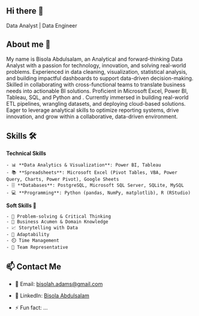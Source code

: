 ## Hi there 👋
Data Analyst | Data Engineer 

## About me 💬
My name is Bisola Abdulsalam, an Analytical and forward-thinking Data Analyst with a passion for technology, innovation, and solving real-world problems. Experienced in data cleaning, visualization, statistical analysis, and building impactful dashboards to support data-driven decision-making. Skilled in collaborating with cross-functional teams to translate business needs into actionable BI solutions. Proficient in Microsoft Excel, Power BI, Tableau, SQL, and Python and . Currently immersed in building real-world ETL pipelines, wrangling datasets, and deploying cloud-based solutions. Eager to leverage analytical skills to optimize reporting systems, drive innovation, and grow within a collaborative, data-driven environment.

## Skills 🛠️
  **Technical Skills**
  
    - 📊 **Data Analytics & Visualization**: Power BI, Tableau  
    - 📚 **Spreadsheets**: Microsoft Excel (Pivot Tables, VBA, Power Query, Charts, Power Pivot), Google Sheets  
    - 🗄️ **Databases**: PostgreSQL, Microsoft SQL Server, SQLite, MySQL  
    - 💻 **Programming**: Python (pandas, NumPy, matplotlib), R (RStudio)



  **Soft Skills 🤝**
  
    - 🧠 Problem-solving & Critical Thinking  
    - 💼 Business Acumen & Domain Knowledge  
    - 📈 Storytelling with Data  
    - 🔄 Adaptability
    - ⏲️ Time Management
    - 👥 Team Representative

## 📫 Contact Me

- 📧 Email: [bisolah.adams@gmail.com](mailto:bisolah.adams@gmail.com)  
- 💼 LinkedIn: [Bisola Abdulsalam](https://www.linkedin.com/in/bisola-abdulsalam/)

- ⚡ Fun fact: ...

<!--
**beesorlah-hub/beesorlah-hub** is a ✨ _special_ ✨ repository because its `README.md` (this file) appears on your GitHub profile.

Here are some ideas to get you started:

- 🔭 I’m currently working on ...
- 🌱 I’m currently learning ...
- 👯 I’m looking to collaborate on ...
- 🤔 I’m looking for help with ...
- 💬 Ask me about ...
- 📫 How to reach me: ...
- 😄 Pronouns: ...
- ⚡ Fun fact: ...
-->
